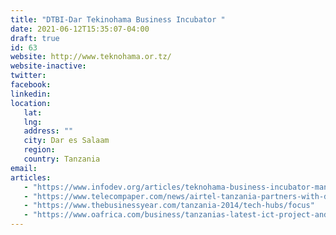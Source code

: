 ```yaml
---
title: "DTBI-Dar Tekinohama Business Incubator "
date: 2021-06-12T15:35:07-04:00
draft: true
id: 63
website: http://www.teknohama.or.tz/
website-inactive: 
twitter: 
facebook: 
linkedin: 
location: 
   lat: 
   lng: 
   address: ""
   city: Dar es Salaam
   region: 
   country: Tanzania
email: 
articles:
   - "https://www.infodev.org/articles/teknohama-business-incubator-manager-dar-es-salaam-tanzania"
   - "https://www.telecompaper.com/news/airtel-tanzania-partners-with-dtbi-on-youth-training--1202577"
   - "https://www.thebusinessyear.com/tanzania-2014/tech-hubs/focus"
   - "https://www.oafrica.com/business/tanzanias-latest-ict-project-and-incubator-drive-local-innovation/"
---
```


